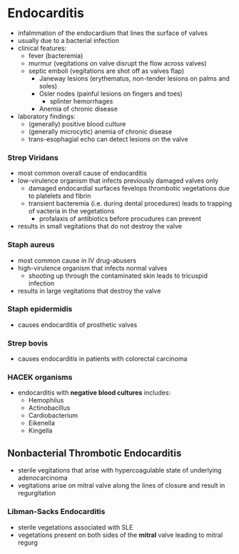 # Endocarditis
* infalmmation of the endocardium that lines the surface of valves
* usually due to a bacterial infection 
* clinical features:
	* fever (bacteremia)
	* murmur (vegitations on valve disrupt the flow across valves)
	* septic emboli (vegitations are shot off as valves flap)
		* Janeway lesions (erythematus, non-tender lesions on palms and soles)
		* Osler nodes (painful lesions on fingers and toes)
			* splinter hemorrhages
		* Anemia of chronic disease
* laboratory findings:
	 * (generally) positive blood culture
	 * (generally microcytic) anemia of chronic disease 
	 * trans-esophagial echo can detect lesions on the valve
### Strep Viridans
* most common overall cause of endocarditis
* low-virulence organism that infects previously damaged valves only 
	* damaged endocardial surfaces fevelops thrombotic vegetations due to platelets and fibrin
	* transient bacteremia (i.e. during dental procedures) leads to trapping of vacteria in the vegetations 
		* profalaxis of antibiotics before procudures can prevent
* results in small vegitations that do not destroy the valve 
### Staph aureus
* most common cause in IV drug-abusers
* high-virulence organism that infects normal valves
	* shooting up through the contaminated skin leads to tricuspid infection 
* results in large vegitations that destroy the valve
### Staph epidermidis
* causes endocarditis of prosthetic valves
### Strep bovis 
* causes endocarditis in patients with colorectal carcinoma
### HACEK organisms
* endocarditis with **negative blood cultures** includes:
	* Hemophilus
	* Actinobacillus
	* Cardiobacterium
	* Eikenella
	* Kingella 
## Nonbacterial Thrombotic Endocarditis
* sterile vegitations that arise with hypercoagulable state of underlying adenocarcinoma 
* vegitations arise on mitral valve along the lines of closure and result in regurgitation 
### Libman-Sacks Endocarditis
* sterile vegetations associated with SLE
* vegetations present on both sides of the **mitral** valve leading to mitral regurg